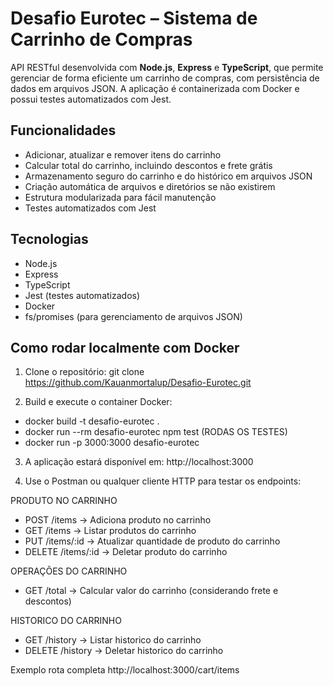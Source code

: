 # Desafio Eurotec – Sistema de Carrinho de Compras

API RESTful desenvolvida com **Node.js**, **Express** e **TypeScript**, que permite gerenciar de forma eficiente um carrinho de compras, com persistência de dados em arquivos JSON. A aplicação é containerizada com Docker e possui testes automatizados com Jest.

## Funcionalidades

- Adicionar, atualizar e remover itens do carrinho
- Calcular total do carrinho, incluindo descontos e frete grátis
- Armazenamento seguro do carrinho e do histórico em arquivos JSON
- Criação automática de arquivos e diretórios se não existirem
- Estrutura modularizada para fácil manutenção
- Testes automatizados com Jest

## Tecnologias

- Node.js
- Express
- TypeScript
- Jest (testes automatizados)
- Docker
- fs/promises (para gerenciamento de arquivos JSON)

## Como rodar localmente com Docker

1. Clone o repositório:
git clone https://github.com/Kauanmortalup/Desafio-Eurotec.git


2. Build e execute o container Docker:

- docker build -t desafio-eurotec .
- docker run --rm desafio-eurotec npm test           (RODAS OS TESTES)
- docker run -p 3000:3000 desafio-eurotec


3.  A aplicação estará disponível em:
http://localhost:3000


4.  Use o Postman ou qualquer cliente HTTP para testar os endpoints:

PRODUTO NO CARRINHO
- POST /items → Adiciona produto no carrinho
- GET /items → Listar produtos do carrinho
- PUT /items/:id → Atualizar quantidade de produto do carrinho
- DELETE /items/:id → Deletar produto do carrinho

OPERAÇÕES DO CARRINHO
- GET /total → Calcular valor do carrinho (considerando frete e descontos)

HISTORICO DO CARRINHO
- GET /history → Listar historico do carrinho
- DELETE /history → Deletar historico do carrinho

Exemplo rota completa http://localhost:3000/cart/items
